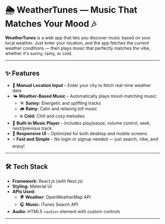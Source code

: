 # 🌦️ WeatherTunes — Music That Matches Your Mood 🎶

**WeatherTunes** is a web app that lets you discover music based on your local weather. Just enter your location, and the app fetches the current weather conditions — then plays music that perfectly matches the vibe, whether it's sunny, rainy, or cold.

---

## ✨ Features

- 📍 **Manual Location Input** – Enter your city to fetch real-time weather data
- 🌤️ **Weather-Based Music** – Automatically plays mood-matching music:
  - ☀️ **Sunny:** Energetic and uplifting tracks  
  - 🌧️ **Rainy:** Calm and relaxing lofi music  
  - ❄️ **Cold:** Chill and cozy melodies
- 🎵 **Built-in Music Player** – Includes play/pause, volume control, seek, next/previous track
- 📱 **Responsive UI** – Optimized for both desktop and mobile screens
- ⚡ **Fast and Simple** – No login or signup needed — just search, vibe, and enjoy!

---

## 🛠️ Tech Stack

- **Framework:** React.js (with Next.js)  
- **Styling:** Material UI  
- **APIs Used:**
  - 🌍 **Weather:** OpenWeatherMap API  
  - 🎧 **Music:** iTunes Search API  
- **Audio:** HTML5 `<audio>` element with custom controls

---
